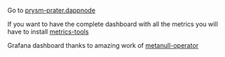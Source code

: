 Go to [prysm-prater.dappnode](http://prysm-prater.dappnode/)

If you want to have the complete dashboard with all the metrics you will have to install [metrics-tools](http://my.dappnode/#/installer/metrics-tools.dnp.dappnode.eth)

Grafana dashboard thanks to amazing work of [metanull-operator](https://github.com/metanull-operator/eth2-grafana)